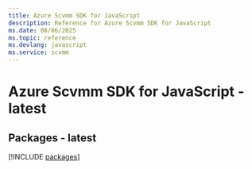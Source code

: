 ```yaml
---
title: Azure Scvmm SDK for JavaScript
description: Reference for Azure Scvmm SDK for JavaScript
ms.date: 08/06/2025
ms.topic: reference
ms.devlang: javascript
ms.service: scvmm
---
```

# Azure Scvmm SDK for JavaScript - latest
## Packages - latest
[!INCLUDE [packages](scvmm-index.md)]